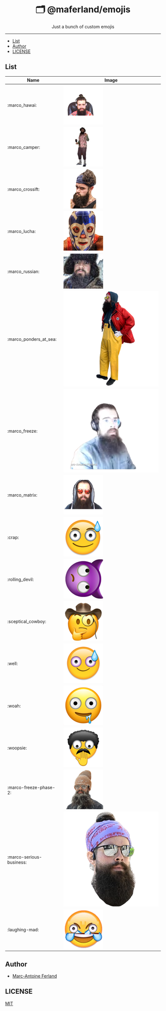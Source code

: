<div align="center">
<h1>🗂 @maferland/emojis</h1>

<p>Just a bunch of custom emojis</p>
</div>

---

<!-- START doctoc generated TOC please keep comment here to allow auto update -->
<!-- DON'T EDIT THIS SECTION, INSTEAD RE-RUN doctoc TO UPDATE -->

- [List](#list)
- [Author](#author)
- [LICENSE](#license)

<!-- END doctoc generated TOC please keep comment here to allow auto update -->

## List

| Name                     | Image                                            |
| ------------------------ | ------------------------------------------------ |
| :marco_hawai:            | ![hawai](emojis/marco_hawai.png)                 |
| :marco_camper:           | ![marco_camper](emojis/marco_camper.jpg)         |
| :marco_crossift:         | ![marco_crossift](emojis/marco_crossift.png)     |
| :marco_lucha:            | ![marco_lucha](emojis/marco_lucha.png)           |
| :marco_russian:          | ![marco_russian](emojis/marco_russian.jpg)       |
| :marco_ponders_at_sea:   | ![woopsie](emojis/marco_ponders_at_sea.png)      |
| :marco_freeze:           | ![woopsie](emojis/marco_freeze.png)              |
| :marco_matrix:           | ![woopsie](emojis/marco_matrix.png)              |
| :crap:                   | ![crap](emojis/crap.png)                         |
| :rolling_devil:          | ![rolling_devil](emojis/rolling_devil.png)       |
| :sceptical_cowboy:       | ![sceptical_cowboy](emojis/sceptical_cowboy.png) |
| :well:                   | ![well](emojis/well.png)                         |
| :woah:                   | ![woah](emojis/woah.png)                         |
| :woopsie:                | ![woopsie](emojis/woopsie.png)                   |
| :marco-freeze-phase-2:   | ![woopsie](emojis/marco-freeze-phase-2.png)      |
| :marco-serious-business: | ![woopsie](emojis/marco-serious-business.png)    |
| :laughing-mad:           | ![woopsie](emojis/laughing-mad.png)              |

## Author

- [Marc-Antoine Ferland](https://maferland.com)

## LICENSE

[MIT](LICENSE)
